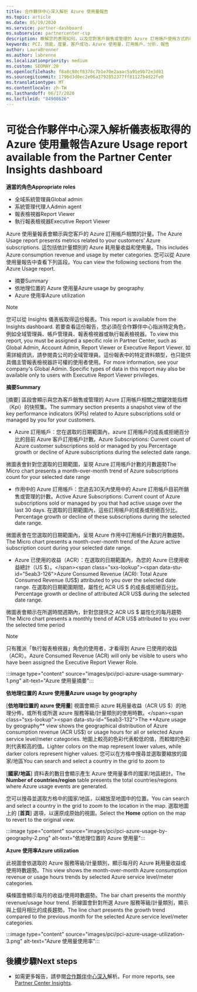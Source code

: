 ```yaml
---
title: 合作夥伴中心深入解析 Azure 使用量報告
ms.topic: article
ms.date: 05/19/2020
ms.service: partner-dashboard
ms.subservice: partnercenter-csp
description: 瞭解您的表現如何，以及您對客戶銷售或管理的 Azure 訂用帳戶使用方式的改善。
keywords: PCI，效能，度量，客戶成功，Azure 使用量，訂用帳戶，分析，報告
author: LauraBrenner
ms.author: labrenne
ms.localizationpriority: medium
ms.custom: SEOMAY.20
ms.openlocfilehash: f8a8c98cf8378c7b1e70e2aaac5a91e9b72e3d81
ms.sourcegitcommit: 1796d3d0ec2e06a3792852377ff81127b4d22fe0
ms.translationtype: MT
ms.contentlocale: zh-TW
ms.lasthandoff: 06/17/2020
ms.locfileid: "84908626"
---
```

# <a name="azure-usage-report-available-from-the-partner-center-insights-dashboard"></a><span data-ttu-id="5eab3-104">可從合作夥伴中心深入解析儀表板取得的 Azure 使用量報告</span><span class="sxs-lookup"><span data-stu-id="5eab3-104">Azure Usage report available from the Partner Center Insights dashboard</span></span>

<span data-ttu-id="5eab3-105">**適當的角色**</span><span class="sxs-lookup"><span data-stu-id="5eab3-105">**Appropriate roles**</span></span>
- <span data-ttu-id="5eab3-106">全域系統管理員</span><span class="sxs-lookup"><span data-stu-id="5eab3-106">Global admin</span></span>
- <span data-ttu-id="5eab3-107">系統管理代理人</span><span class="sxs-lookup"><span data-stu-id="5eab3-107">Admin agent</span></span>
- <span data-ttu-id="5eab3-108">報表檢視器</span><span class="sxs-lookup"><span data-stu-id="5eab3-108">Report Viewer</span></span>
- <span data-ttu-id="5eab3-109">執行報表檢視器</span><span class="sxs-lookup"><span data-stu-id="5eab3-109">Executive Report Viewer</span></span>

<span data-ttu-id="5eab3-110">Azure 使用量報表會顯示與您客戶的 Azure 訂用帳戶相關的計量。</span><span class="sxs-lookup"><span data-stu-id="5eab3-110">The Azure Usage report presents metrics related to your customers’ Azure subscriptions.</span></span> <span data-ttu-id="5eab3-111">這包括依計量類別的 Azure 耗用量收益和使用量。</span><span class="sxs-lookup"><span data-stu-id="5eab3-111">This includes Azure consumption revenue and usage by meter categories.</span></span> <span data-ttu-id="5eab3-112">您可以從 Azure 使用量報告中查看下列區段。</span><span class="sxs-lookup"><span data-stu-id="5eab3-112">You can view the following sections from the Azure Usage report.</span></span>

- <span data-ttu-id="5eab3-113">摘要</span><span class="sxs-lookup"><span data-stu-id="5eab3-113">Summary</span></span>
- <span data-ttu-id="5eab3-114">依地理位置的 Azure 使用量</span><span class="sxs-lookup"><span data-stu-id="5eab3-114">Azure usage by geography</span></span>
- <span data-ttu-id="5eab3-115">Azure 使用率</span><span class="sxs-lookup"><span data-stu-id="5eab3-115">Azure utilization</span></span>

 > [!NOTE]
 > <span data-ttu-id="5eab3-116">您可以從 Insights 儀表板取得這份報表。</span><span class="sxs-lookup"><span data-stu-id="5eab3-116">This report is available from the Insights dashboard.</span></span> <span data-ttu-id="5eab3-117">若要查看這份報告，您必須在合作夥伴中心指派特定角色，例如全域管理員、帳戶管理員、報表檢視器或執行報表檢視器。</span><span class="sxs-lookup"><span data-stu-id="5eab3-117">To view this report, you must be assigned a specific role in Partner Center, such as Global Admin, Account Admin, Report Viewer or Executive Report Viewer.</span></span> <span data-ttu-id="5eab3-118">如需詳細資訊，請參閱貴公司的全域管理員。這份報表中的特定資料類型，也只能供具備主管報表檢視器許可權的使用者使用。</span><span class="sxs-lookup"><span data-stu-id="5eab3-118">For more information, see your company's Global Admin. Specific types of data in this report may also be available only to users with Executive Report Viewer privileges.</span></span>

<span data-ttu-id="5eab3-119">**摘要**</span><span class="sxs-lookup"><span data-stu-id="5eab3-119">**Summary**</span></span>

<span data-ttu-id="5eab3-120">[摘要] 區段會顯示與您為客戶銷售或管理的 Azure 訂用帳戶相關之關鍵效能指標（Kpi）的快照集。</span><span class="sxs-lookup"><span data-stu-id="5eab3-120">The summary section presents a snapshot view of the key performance indicators (KPIs) related to Azure subscriptions sold or managed by you for your customers.</span></span>  

- <span data-ttu-id="5eab3-121">Azure 訂用帳戶：您在選取的日期範圍內，azure 訂用帳戶的成長或拒絕百分比的目前 Azure 客戶訂用帳戶計數。</span><span class="sxs-lookup"><span data-stu-id="5eab3-121">Azure Subscriptions: Current count of Azure customer subscriptions sold or managed by you Percentage growth or decline of Azure subscriptions during the selected date range.</span></span>

<span data-ttu-id="5eab3-122">微圖表會針對您選取的日期範圍，呈現 Azure 訂用帳戶計數的月數趨勢</span><span class="sxs-lookup"><span data-stu-id="5eab3-122">The Micro chart presents a month-over-month trend of Azure subscriptions count for your selected date range</span></span>
- <span data-ttu-id="5eab3-123">作用中的 Azure 訂用帳戶：您過去30天內使用中的 Azure 訂用帳戶目前所銷售或管理的計數。</span><span class="sxs-lookup"><span data-stu-id="5eab3-123">Active Azure Subscriptions: Current count of Azure subscriptions sold or managed by you that had active usage over the last 30 days.</span></span>
<span data-ttu-id="5eab3-124">在選取的日期範圍內，這些訂用帳戶的成長或拒絕百分比。</span><span class="sxs-lookup"><span data-stu-id="5eab3-124">Percentage growth or decline of these subscriptions during the selected date range.</span></span>

<span data-ttu-id="5eab3-125">微圖表會在您選取的日期範圍內，呈現 Azure 作用中訂用帳戶計數的月數趨勢。</span><span class="sxs-lookup"><span data-stu-id="5eab3-125">The Micro chart presents a month-over-month trend of the Azure active subscription count during your selected date range.</span></span>

- <span data-ttu-id="5eab3-126">Azure 已使用的收益（ACR）：在選取的日期範圍內，為您的 Azure 已使用收益總計（US $）。</span><span class="sxs-lookup"><span data-stu-id="5eab3-126">Azure Consumed Revenue (ACR): Total Azure Consumed Revenue (US$) attributed to you over the selected date range.</span></span>
<span data-ttu-id="5eab3-127">在選取的日期範圍期間，屬性化 ACR US $ 的成長或拒絕百分比。</span><span class="sxs-lookup"><span data-stu-id="5eab3-127">Percentage growth or decline of attributed ACR US$ during the selected date range.</span></span> 

<span data-ttu-id="5eab3-128">微圖表會顯示在所選時間週期內，針對您提供之 ACR US $ 屬性化的每月趨勢</span><span class="sxs-lookup"><span data-stu-id="5eab3-128">The Micro chart presents a monthly trend of ACR US$ attributed to you over the selected time period</span></span>


> [!NOTE]
 > <span data-ttu-id="5eab3-129">只有獲派「執行報表檢視器」角色的使用者，才看得到 Azure 已使用的收益（ACR）。</span><span class="sxs-lookup"><span data-stu-id="5eab3-129">Azure Consumed Revenue (ACR) will only be visible to users who have been assigned the Executive Report Viewer Role.</span></span>

:::image type="content" source="images/pci/pci-azure-usage-summary-1.png" alt-text="Azure 使用量摘要":::

<span data-ttu-id="5eab3-131">**依地理位置的 Azure 使用量**</span><span class="sxs-lookup"><span data-stu-id="5eab3-131">**Azure usage by geography**</span></span>

<span data-ttu-id="5eab3-132">[**依地理位置的 azure 使用量**] 視圖會顯示 azure 耗用量收益（ACR US $）的地理分佈，或所有或所選 azure 服務等級/計量類別的使用時數。</span><span class="sxs-lookup"><span data-stu-id="5eab3-132">The **Azure usage by geography** view shows the geographical distribution of Azure consumption revenue (ACR US$) or usage hours for all or selected Azure service level/meter categories.</span></span> <span data-ttu-id="5eab3-133">地圖上較亮的色彩代表較低的值，而較暗的色彩則代表較高的值。</span><span class="sxs-lookup"><span data-stu-id="5eab3-133">Lighter colors on the map represent lower values, while darker colors represent higher values.</span></span> <span data-ttu-id="5eab3-134">您可以在方格中搜尋並選取要縮放的國家/地區</span><span class="sxs-lookup"><span data-stu-id="5eab3-134">You can search and select a country in the grid to zoom to</span></span> 

<span data-ttu-id="5eab3-135">[**國家/地區**] 資料表的數目會顯示產生 Azure 使用量事件的國家/地區總計。</span><span class="sxs-lookup"><span data-stu-id="5eab3-135">The **Number of countries/region** table presents the total countries/regions where Azure usage events are generated.</span></span>

<span data-ttu-id="5eab3-136">您可以搜尋並選取方格中的國家/地區，以縮放至地圖中的位置。</span><span class="sxs-lookup"><span data-stu-id="5eab3-136">You can search and select a country in the grid to zoom to the location in the map.</span></span> <span data-ttu-id="5eab3-137">選取地圖上的 [**首頁**] 選項，以還原成原始的視圖。</span><span class="sxs-lookup"><span data-stu-id="5eab3-137">Select the **Home** option on the map to revert to the original view.</span></span>

:::image type="content" source="images/pci/pci-azure-usage-by-geography-2.png" alt-text="依地理位置的 Azure 使用量":::

<span data-ttu-id="5eab3-139">**Azure 使用率**</span><span class="sxs-lookup"><span data-stu-id="5eab3-139">**Azure utilization**</span></span>

<span data-ttu-id="5eab3-140">此視圖會依選取的 Azure 服務等級/計量類別，顯示每月的 Azure 耗用量收益或使用時數趨勢。</span><span class="sxs-lookup"><span data-stu-id="5eab3-140">This view shows the month-over-month Azure consumption revenue or usage hours trends by selected Azure service level/meter categories.</span></span> 

<span data-ttu-id="5eab3-141">橫條圖會顯示每月的收益/使用時數趨勢。</span><span class="sxs-lookup"><span data-stu-id="5eab3-141">The bar chart presents the monthly revenue/usage hour trend.</span></span> <span data-ttu-id="5eab3-142">折線圖會針對所選 Azure 服務等級/計量類別，顯示與上個月相比的成長趨勢。</span><span class="sxs-lookup"><span data-stu-id="5eab3-142">The line chart presents the growth trend compared to the previous month for the selected Azure service level/meter categories.</span></span>

:::image type="content" source="images/pci/pci-azure-usage-utilization-3.png" alt-text="Azure 使用量使用率":::

## <a name="next-steps"></a><span data-ttu-id="5eab3-144">後續步驟</span><span class="sxs-lookup"><span data-stu-id="5eab3-144">Next steps</span></span>

- <span data-ttu-id="5eab3-145">如需更多報告，請參閱[合作夥伴中心深入](partner-center-insights.md)解析。</span><span class="sxs-lookup"><span data-stu-id="5eab3-145">For more reports, see [Partner Center Insights](partner-center-insights.md).</span></span>
